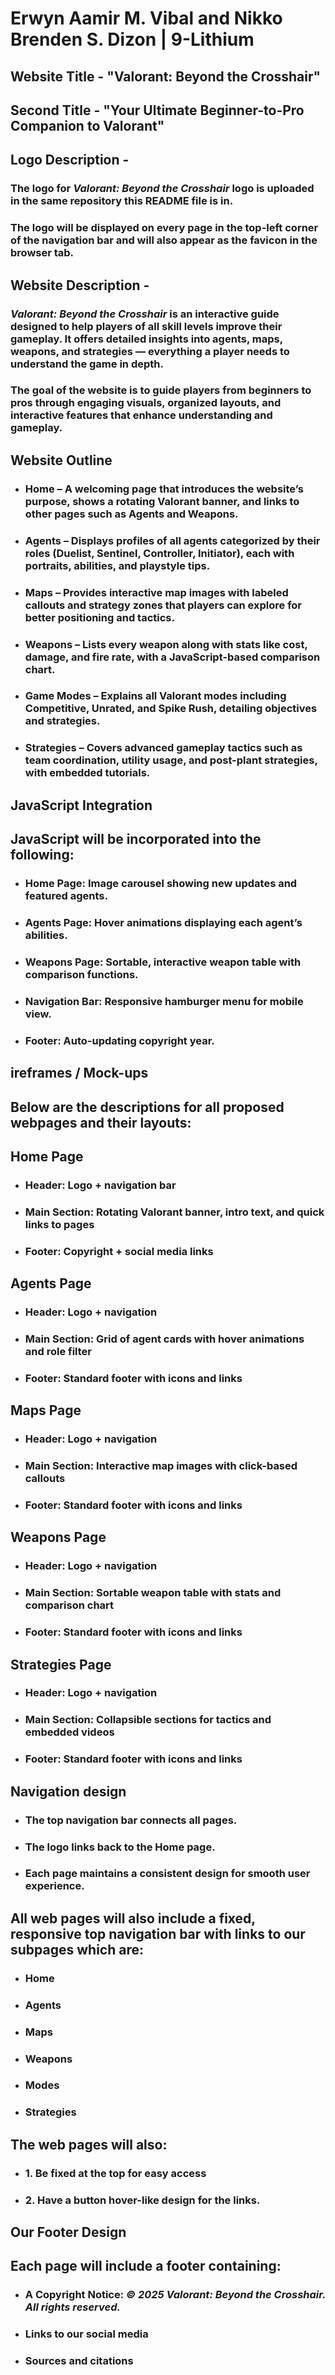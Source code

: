 # Erwyn Aamir M. Vibal and Nikko Brenden S. Dizon | 9-Lithium

## **Website Title** - "Valorant: Beyond the Crosshair"
## **Second Title** - "Your Ultimate Beginner-to-Pro Companion to Valorant"

## **Logo Description** - 
### The logo for *Valorant: Beyond the Crosshair* logo is uploaded in the same repository this README file is in.
### The logo will be displayed on every page in the top-left corner of the navigation bar and will also appear as the favicon in the browser tab.

## **Website Description** - 
### *Valorant: Beyond the Crosshair* is an interactive guide designed to help players of all skill levels improve their gameplay. It offers detailed insights into agents, maps, weapons, and strategies — everything a player needs to understand the game in depth.
### The goal of the website is to guide players from beginners to pros through engaging visuals, organized layouts, and interactive features that enhance understanding and gameplay.

## **Website Outline**
- ### **Home** – A welcoming page that introduces the website’s purpose, shows a rotating Valorant banner, and links to other pages such as Agents and Weapons.

- ### **Agents** – Displays profiles of all agents categorized by their roles (Duelist, Sentinel, Controller, Initiator), each with portraits, abilities, and playstyle tips.

- ### **Maps** – Provides interactive map images with labeled callouts and strategy zones that players can explore for better positioning and tactics.

- ### **Weapons** – Lists every weapon along with stats like cost, damage, and fire rate, with a JavaScript-based comparison chart.

- ### **Game Modes** – Explains all Valorant modes including Competitive, Unrated, and Spike Rush, detailing objectives and strategies.

- ### **Strategies** – Covers advanced gameplay tactics such as team coordination, utility usage, and post-plant strategies, with embedded tutorials.

## **JavaScript Integration**
## JavaScript will be incorporated into the following:

- ### **Home Page:** Image carousel showing new updates and featured agents.
- ### **Agents Page:** Hover animations displaying each agent’s abilities.
- ### **Weapons Page:** Sortable, interactive weapon table with comparison functions.
- ### **Navigation Bar:** Responsive hamburger menu for mobile view.
- ### **Footer:** Auto-updating copyright year.

## **ireframes / Mock-ups**
## Below are the descriptions for all proposed webpages and their layouts:

## **Home Page**
- ### Header: Logo + navigation bar
- ### Main Section: Rotating Valorant banner, intro text, and quick links to pages
- ### Footer: Copyright + social media links

## **Agents Page**
- ### Header: Logo + navigation
- ### Main Section: Grid of agent cards with hover animations and role filter
- ### Footer: Standard footer with icons and links

## **Maps Page**
- ### Header: Logo + navigation
- ### Main Section: Interactive map images with click-based callouts
- ### Footer: Standard footer with icons and links

## **Weapons Page**
- ### Header: Logo + navigation
- ### Main Section: Sortable weapon table with stats and comparison chart
- ### Footer: Standard footer with icons and links

## **Strategies Page**
- ### Header: Logo + navigation
- ### Main Section: Collapsible sections for tactics and embedded videos
- ### Footer: Standard footer with icons and links

## **Navigation design**
- ### The top navigation bar connects all pages.
- ### The logo links back to the Home page.
- ### Each page maintains a consistent design for smooth user experience.

## All web pages will also include a fixed, responsive top navigation bar with links to our subpages which are:
- ### Home
- ### Agents
- ### Maps
- ### Weapons
- ### Modes
- ### Strategies

## The web pages will also:
- ### 1. Be fixed at the top for easy access
- ### 2. Have a button hover-like design for the links.

## **Our Footer Design**
## Each page will include a footer containing:

- ### A Copyright Notice: *© 2025 Valorant: Beyond the Crosshair. All rights reserved.*
- ### Links to our social media
- ### Sources and citations
